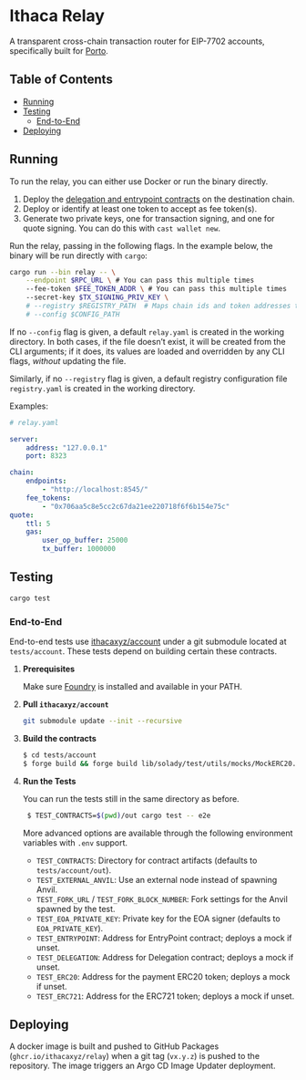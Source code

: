 # Ithaca Relay

A transparent cross-chain transaction router for EIP-7702 accounts, specifically built for [Porto](https://github.com/ithacaxyz/porto).

## Table of Contents

- [Running](#running)
- [Testing](#testing)
    - [End-to-End](#end-to-end)
- [Deploying](#deploying)

## Running

To run the relay, you can either use Docker or run the binary directly.

1. Deploy the [delegation and entrypoint contracts](https://github.com/ithacaxyz/account) on the destination chain.
1. Deploy or identify at least one token to accept as fee token(s).
1. Generate two private keys, one for transaction signing, and one for quote signing. You can do this with `cast wallet new`.

Run the relay, passing in the following flags. In the example below, the binary will be run directly with `cargo`:

```sh
cargo run --bin relay -- \
    --endpoint $RPC_URL \ # You can pass this multiple times
    --fee-token $FEE_TOKEN_ADDR \ # You can pass this multiple times
    --secret-key $TX_SIGNING_PRIV_KEY \
    # --registry $REGISTRY_PATH  # Maps chain ids and token addresses to coins (eg. ETH, USDC, USDT).
    # --config $CONFIG_PATH
```

If no `--config` flag is given, a default `relay.yaml` is created in the working directory. In both cases, if the file doesn’t exist, it will be created from the CLI arguments; if it does, its values are loaded and overridden by any CLI flags, *without* updating the file.

Similarly, if no `--registry` flag is given, a default registry configuration file `registry.yaml` is created in the working directory.

Examples:
```yaml
# relay.yaml

server:
    address: "127.0.0.1"
    port: 8323

chain:
    endpoints:
        - "http://localhost:8545/"
    fee_tokens:
        - "0x706aa5c8e5cc2c67da21ee220718f6f6b154e75c"
quote:
    ttl: 5
    gas:
        user_op_buffer: 25000
        tx_buffer: 1000000
```

## Testing

```sh
cargo test
```

### End-to-End

End-to-end tests use [ithacaxyz/account](https://github.com/ithacaxyz/account) under a git submodule located at `tests/account`. These tests depend on building certain these contracts.


1. **Prerequisites**

   Make sure [Foundry](https://getfoundry.sh/) is installed and available in your PATH.

2. **Pull `ithacaxyz/account`**

   ```bash
   git submodule update --init --recursive
   ```

3. **Build the contracts**

   ```bash
   $ cd tests/account
   $ forge build && forge build lib/solady/test/utils/mocks/MockERC20.sol && forge build lib/solady/test/utils/mocks/MockERC721.sol
   ```

4. **Run the Tests**

   You can run the tests still in the same directory as before.

   ```bash
    $ TEST_CONTRACTS=$(pwd)/out cargo test -- e2e
   ```

   More advanced options are available through the following environment variables with `.env` support.
   - `TEST_CONTRACTS`: Directory for contract artifacts (defaults to `tests/account/out`).
   - `TEST_EXTERNAL_ANVIL`: Use an external node instead of spawning Anvil.
   - `TEST_FORK_URL` / `TEST_FORK_BLOCK_NUMBER`: Fork settings for the Anvil spawned by the test.
   - `TEST_EOA_PRIVATE_KEY`: Private key for the EOA signer (defaults to `EOA_PRIVATE_KEY`).
   - `TEST_ENTRYPOINT`: Address for EntryPoint contract; deploys a mock if unset.
   - `TEST_DELEGATION`: Address for Delegation contract; deploys a mock if unset.
   - `TEST_ERC20`: Address for the payment ERC20 token; deploys a mock if unset.
   - `TEST_ERC721`: Address for the ERC721 token; deploys a mock if unset.

## Deploying

A docker image is built and pushed to GitHub Packages (`ghcr.io/ithacaxyz/relay`) when a git tag (`vx.y.z`) is pushed to the repository. The image triggers an Argo CD Image Updater deployment.
